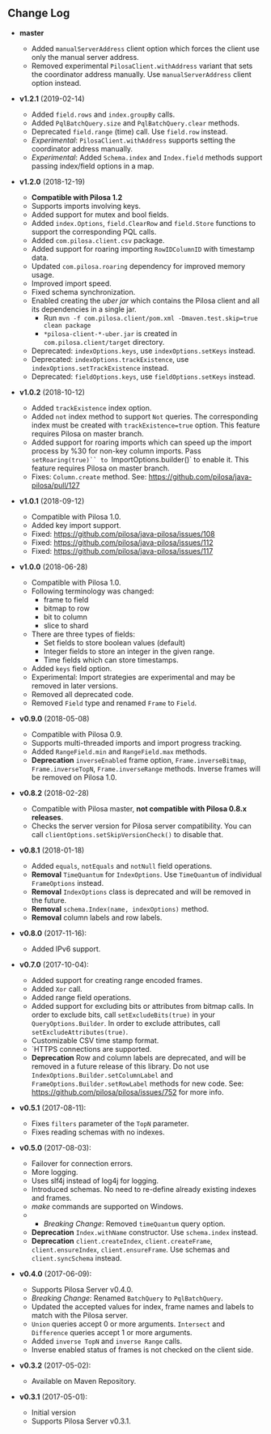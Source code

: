## Change Log

* **master**

    * Added `manualServerAddress` client option which forces the client use only the manual server address.
    * Removed experimental `PilosaClient.withAddress` variant that sets the coordinator address manually. Use `manualServerAddress` client option instead.

* **v1.2.1** (2019-02-14)
    * Added `field.rows` and `index.groupBy` calls.
    * Added `PqlBatchQuery.size` and `PqlBatchQuery.clear` methods.
    * Deprecated `field.range` (time) call. Use `field.row` instead.
    * *Experimental*: `PilosaClient.withAddress` supports setting the coordinator address manually.
    * *Experimental*: Added `Schema.index` and `Index.field`  methods support passing index/field options in a map.

* **v1.2.0** (2018-12-19)
    * **Compatible with Pilosa 1.2**
    * Supports imports involving keys.
    * Added support for mutex and bool fields.
    * Added `index.Options`, `field.ClearRow` and `field.Store` functions to support the corresponding PQL calls.
    * Added `com.pilosa.client.csv` package.
    * Added support for roaring importing `RowIDColumnID` with timestamp data.
    * Updated `com.pilosa.roaring` dependency for improved memory usage.
    * Improved import speed.
    * Fixed schema synchronization.
    * Enabled creating the *uber jar* which contains the Pilosa client and all its dependencies in a single jar.
        * Run `mvn -f com.pilosa.client/pom.xml -Dmaven.test.skip=true clean package`
        * `*pilosa-client-*-uber.jar` is created in `com.pilosa.client/target` directory.
    * Deprecated: `indexOptions.keys`, use `indexOptions.setKeys` instead.
    * Deprecated: `indexOptions.trackExistence`, use `indexOptions.setTrackExistence` instead.
    * Deprecated: `fieldOptions.keys`, use `fieldOptions.setKeys` instead.

* **v1.0.2** (2018-10-12)
    * Added `trackExistence` index option.
    * Added `not` index method to support `Not` queries. The corresponding index must be created with `trackExistence=true` option. This feature requires Pilosa on master branch.
    * Added support for roaring imports which can speed up the import process by %30 for non-key column imports. Pass `setRoaring(true)`` to `ImportOptions.builder()` to enable it. This feature requires Pilosa on master branch.
    * Fixes: `Column.create` method. See: https://github.com/pilosa/java-pilosa/pull/127

* **v1.0.1** (2018-09-12)
    * Compatible with Pilosa 1.0.
    * Added key import support.
    * Fixed: https://github.com/pilosa/java-pilosa/issues/108
    * Fixed: https://github.com/pilosa/java-pilosa/issues/112
    * Fixed: https://github.com/pilosa/java-pilosa/issues/117

* **v1.0.0** (2018-06-28)
    * Compatible with Pilosa 1.0.
    * Following terminology was changed:
        * frame to field
        * bitmap to row
        * bit to column
        * slice to shard
    * There are three types of fields:
        * Set fields to store boolean values (default)
        * Integer fields to store an integer in the given range.
        * Time fields which can store timestamps.
    * Added `keys` field option.
    * Experimental: Import strategies are experimental and may be removed in later versions.
    * Removed all deprecated code.
    * Removed `Field` type and renamed `Frame` to `Field`.

* **v0.9.0** (2018-05-08)
    * Compatible with Pilosa 0.9.
    * Supports multi-threaded imports and import progress tracking.
    * Added `RangeField.min` and `RangeField.max` methods.
    * **Deprecation** `inverseEnabled` frame option, `Frame.inverseBitmap`, `Frame.inverseTopN`, `Frame.inverseRange` methods. Inverse frames will be removed on Pilosa 1.0.


* **v0.8.2** (2018-02-28)
    * Compatible with Pilosa master, **not compatible with Pilosa 0.8.x releases**.
    * Checks the server version for Pilosa server compatibility. You can call `clientOptions.setSkipVersionCheck()` to disable that.

* **v0.8.1** (2018-01-18)
    * Added `equals`, `notEquals` and `notNull` field operations.
    * **Removal** `TimeQuantum` for `IndexOptions`. Use `TimeQuantum` of individual `FrameOptions` instead.
    * **Removal** `IndexOptions` class is deprecated and will be removed in the future.
    * **Removal** `schema.Index(name, indexOptions)` method.
    * **Removal** column labels and row labels.

* **v0.8.0** (2017-11-16):
    * Added IPv6 support.

* **v0.7.0** (2017-10-04):
    * Added support for creating range encoded frames.
    * Added `Xor` call.
    * Added range field operations.
    * Added support for excluding bits or attributes from bitmap calls. In order to exclude bits, call `setExcludeBits(true)` in your `QueryOptions.Builder`. In order to exclude attributes, call `setExcludeAttributes(true)`.
    * Customizable CSV time stamp format.
    * `HTTPS connections are supported.
    * **Deprecation** Row and column labels are deprecated, and will be removed in a future release of this library. Do not use `IndexOptions.Builder.setColumnLabel` and `FrameOptions.Builder.setRowLabel` methods for new code. See: https://github.com/pilosa/pilosa/issues/752 for more info.

* **v0.5.1** (2017-08-11):
    * Fixes `filters` parameter of the `TopN` parameter.
    * Fixes reading schemas with no indexes.

* **v0.5.0** (2017-08-03):
    * Failover for connection errors.
    * More logging.
    * Uses slf4j instead of log4j for logging.
    * Introduced schemas. No need to re-define already existing indexes and frames.
    * *make* commands are supported on Windows.
    * * *Breaking Change*: Removed `timeQuantum` query option.
    * **Deprecation** `Index.withName` constructor. Use `schema.index` instead.
    * **Deprecation** `client.createIndex`, `client.createFrame`, `client.ensureIndex`, `client.ensureFrame`. Use schemas and `client.syncSchema` instead.

* **v0.4.0** (2017-06-09):
    * Supports Pilosa Server v0.4.0.
    * *Breaking Change*: Renamed `BatchQuery` to `PqlBatchQuery`.
    * Updated the accepted values for index, frame names and labels to match with the Pilosa server.
    * `Union` queries accept 0 or more arguments. `Intersect` and `Difference` queries accept 1 or more arguments.
    * Added `inverse TopN` and `inverse Range` calls.
    * Inverse enabled status of frames is not checked on the client side.

* **v0.3.2** (2017-05-02):
    * Available on Maven Repository.

* **v0.3.1** (2017-05-01):
    * Initial version
    * Supports Pilosa Server v0.3.1.
